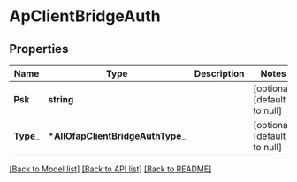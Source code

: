 # ApClientBridgeAuth

## Properties
Name | Type | Description | Notes
------------ | ------------- | ------------- | -------------
**Psk** | **string** |  | [optional] [default to null]
**Type_** | [***AllOfapClientBridgeAuthType_**](AllOfapClientBridgeAuthType_.md) |  | [optional] [default to null]

[[Back to Model list]](../README.md#documentation-for-models) [[Back to API list]](../README.md#documentation-for-api-endpoints) [[Back to README]](../README.md)

